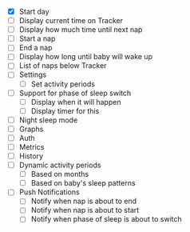 - [x] Start day
- [ ] Display current time on Tracker
- [ ] Display how much time until next nap
- [ ] Start a nap
- [ ] End a nap
- [ ] Display how long until baby will wake up
- [ ] List of naps below Tracker
- [ ] Settings
  - [ ] Set activity periods
- [ ] Support for phase of sleep switch
  - [ ] Display when it will happen
  - [ ] Display timer for this
- [ ] Night sleep mode
- [ ] Graphs
- [ ] Auth
- [ ] Metrics
- [ ] History
- [ ] Dynamic activity periods
  - [ ] Based on months
  - [ ] Based on baby's sleep patterns
- [ ] Push Notifications
  - [ ] Notify when nap is about to end
  - [ ] Notify when nap is about to start
  - [ ] Notify when phase of sleep is about to switch
